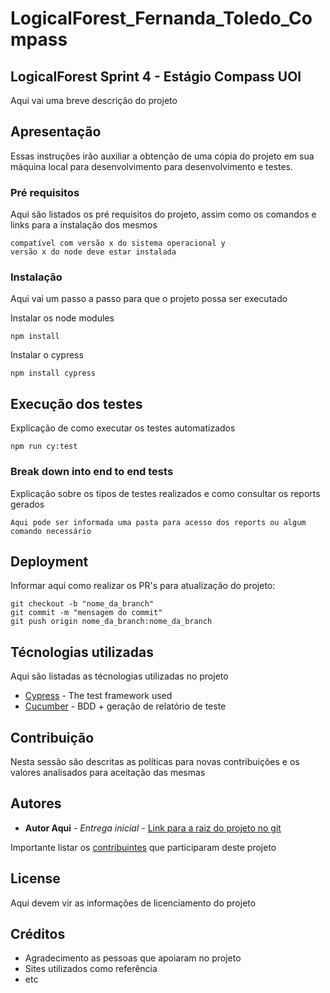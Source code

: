 # LogicalForest_Fernanda_Toledo_Compass
LogicalForest Sprint 4 - Estágio Compass UOl
---


Aqui vai uma breve descrição do projeto

## Apresentação

Essas instruções irão auxiliar a obtenção de uma cópia do projeto em sua máquina local para desenvolvimento para desenvolvimento e testes.

### Pré requisitos

Aqui são listados os pré requisitos do projeto, assim como os comandos e links para a instalação dos mesmos

```
compatível com versão x do sistema operacional y
versão x do node deve estar instalada
```

### Instalação

Aqui vai um passo a passo para que o projeto possa ser executado

Instalar os node modules

```
npm install
```

Instalar o cypress

```
npm install cypress
```

## Execução dos testes

Explicação de como executar os testes automatizados

```
npm run cy:test
```

### Break down into end to end tests

Explicação sobre os tipos de testes realizados e como consultar os reports gerados

```
Aqui pode ser informada uma pasta para acesso dos reports ou algum comando necessário
```

## Deployment

Informar aqui como realizar os PR's para atualização do projeto:

```
git checkout -b "nome_da_branch"
git commit -m "mensagem do commit"
git push origin nome_da_branch:nome_da_branch
```

## Técnologias utilizadas
Aqui são listadas as técnologias utilizadas no projeto

* [Cypress](https://www.cypress.io/) - The test framework used
* [Cucumber](https://cucumber.io/) - BDD + geração de relatório de teste

## Contribuição

Nesta sessão são descritas as políticas para novas contribuições e os valores analisados para aceitação das mesmas

## Autores

* **Autor Aqui** - *Entrega inicial* - [Link para a raiz do projeto no git](https://github.com/)

Importante listar os  [contribuintes](https://github.com/seu/projeto/contributors) que participaram deste projeto

## License

Aqui devem vir as informações de licenciamento do projeto

## Créditos

* Agradecimento as pessoas que apoiaram no projeto
* Sites utilizados como referência
* etc
